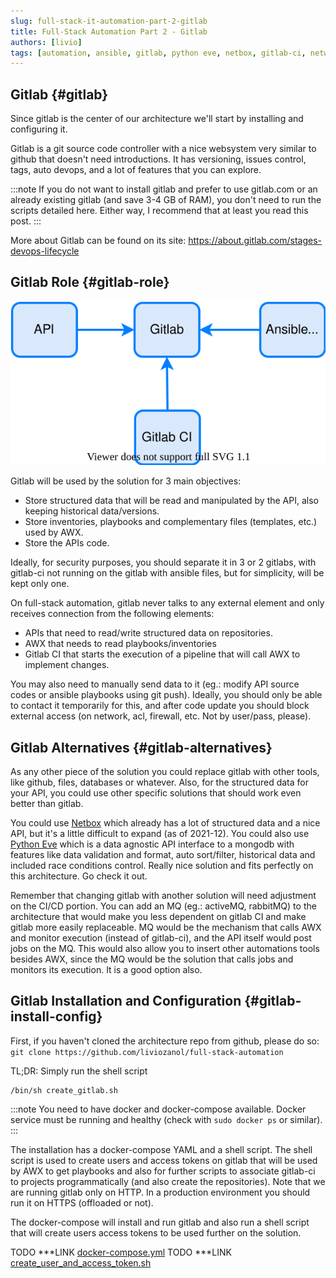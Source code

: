 ```yaml
---
slug: full-stack-it-automation-part-2-gitlab
title: Full-Stack Automation Part 2 - Gitlab
authors: [livio]
tags: [automation, ansible, gitlab, python eve, netbox, gitlab-ci, network automation]
---
```


## Gitlab {#gitlab}

Since gitlab is the center of our architecture we'll start by installing and configuring it.

Gitlab is a git source code controller with a nice websystem very similar to github that doesn't need introductions. It has versioning, issues control, tags, auto devops, and a lot of features that you can explore.

<!--truncate-->

:::note
If you do not want to install gitlab and prefer to use gitlab.com or an already existing gitlab (and save 3-4 GB of RAM), you don't need to run the scripts detailed here. Either way, I recommend that at least you read this post.
:::

More about Gitlab can be found on its site: https://about.gitlab.com/stages-devops-lifecycle

## Gitlab Role {#gitlab-role}

![Gitlab role on architecture](./img/gitlab_arch.svg)


Gitlab will be used by the solution for 3 main objectives:
- Store structured data that will be read and manipulated by the API, also keeping historical data/versions.
- Store inventories, playbooks and complementary files (templates, etc.) used by AWX.
- Store the APIs code.

Ideally, for security purposes, you should separate it in 3 or 2 gitlabs, with gitlab-ci not running on the gitlab with ansible files, but for simplicity, will be kept only one.

On full-stack automation, gitlab never talks to any external element and only receives connection from the following elements:
- APIs that need to read/write structured data on repositories.
- AWX that needs to read playbooks/inventories
- Gitlab CI that starts the execution of a pipeline that will call AWX to implement changes.

You may also need to manually send data to it (eg.: modify API source codes or ansible playbooks using git push). Ideally, you should only be able to contact it temporarily for this, and after code update you should block external access (on network, acl, firewall, etc. Not by user/pass, please).


## Gitlab Alternatives {#gitlab-alternatives}

As any other piece of the solution you could replace gitlab with other tools, like github, files, databases or whatever. Also, for the structured data for your API, you could use other specific solutions that should work even better than gitlab.

You could use [Netbox](https://netbox.readthedocs.io/en/stable/) which already has a lot of structured data and a nice API, but it's a little difficult to expand (as of 2021-12). You could also use [Python Eve](https://docs.python-eve.org/en/stable/) which is a data agnostic API interface to a mongodb with features like data validation and format, auto sort/filter, historical data and included race conditions control. Really nice solution and fits perfectly on this architecture. Go check it out.

Remember that changing gitlab with another solution will need adjustment on the CI/CD portion. You can add an MQ (eg.: activeMQ, rabbitMQ) to the architecture that would make you less dependent on gitlab CI and make gitlab more easily replaceable. MQ would be the mechanism that calls AWX and monitor execution (instead of gitlab-ci), and the API itself would post jobs on the MQ. This would also allow you to insert other automations tools besides AWX, since the MQ would be the solution that calls jobs and monitors its execution. It is a good option also.


## Gitlab Installation and Configuration {#gitlab-install-config}

First, if you haven't cloned the architecture repo from github, please do so: ```git clone https://github.com/liviozanol/full-stack-automation```

TL;DR: Simply run the shell script
```
/bin/sh create_gitlab.sh
```

:::note
You need to have docker and docker-compose available. Docker service must be running and healthy (check with ```sudo docker ps``` or similar).
:::

The installation has a docker-compose YAML and a shell script. The shell script is used to create users and access tokens on gitlab that will be used by AWX to get playbooks and also for further scripts to associate gitlab-ci to projects programmatically (and also create the repositories). Note that we are running gitlab only on HTTP. In a production environment you should run it on HTTPS (offloaded or not).

The docker-compose will install and run gitlab and also run a shell script that will create users access tokens to be used further on the solution.

TODO ***LINK [docker-compose.yml](LINK)
TODO ***LINK [create_user_and_access_token.sh](LINK)
